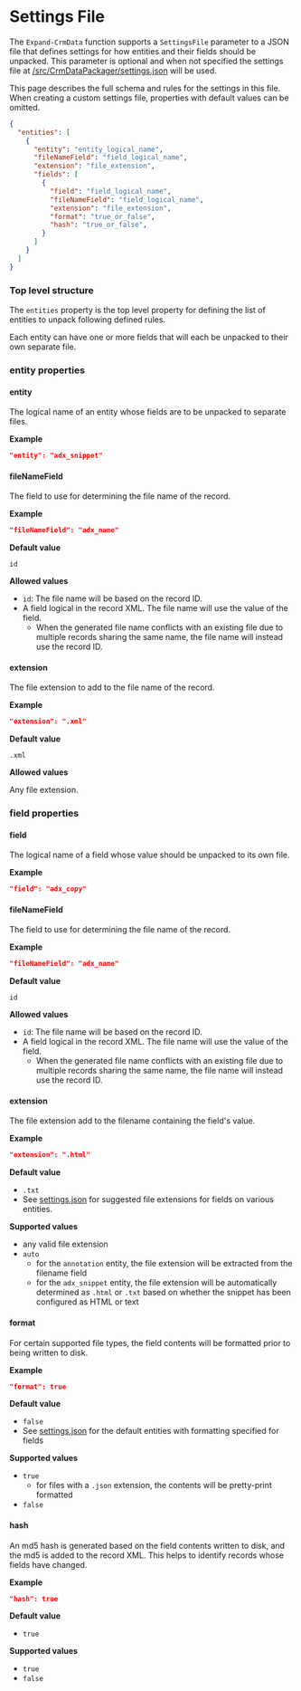 # Settings File

The `Expand-CrmData` function supports a `SettingsFile` parameter to a JSON file that defines settings for how entities and their fields should be unpacked. This parameter is optional and when not specified the settings file at [/src/CrmDataPackager/settings.json](/src/CrmDataPackager/settings.json) will be used.

This page describes the full schema and rules for the settings in this file. When creating a custom settings file, properties with default values can be omitted.

```JSON
{
  "entities": [
    {
      "entity": "entity_logical_name",
      "fileNameField": "field_logical_name",
      "extension": "file_extension",
      "fields": [
        {
          "field": "field_logical_name",
          "fileNameField": "field_logical_name",
          "extension": "file_extension",
          "format": "true_or_false",
          "hash": "true_or_false",
        }
      ]
    }
  ]
}
```

### Top level structure
The `entities` property is the top level property for defining the list of entities to unpack following defined rules.

Each entity can have one or more fields that will each be unpacked to their own separate file.

### entity properties

#### entity
The logical name of an entity whose fields are to be unpacked to separate files.

**Example**
```JSON
"entity": "adx_snippet"
```

#### fileNameField
The field to use for determining the file name of the record.

**Example**
```JSON
"fileNameField": "adx_name"
```

**Default value**

`id`

**Allowed values**

- `id`: The file name will be based on the record ID.
- A field logical in the record XML. The file name will use the value of the field.
  - When the generated file name conflicts with an existing file due to multiple records sharing the same name, the file name will instead use the record ID.

#### extension
The file extension to add to the file name of the record.

**Example**
```JSON
"extension": ".xml"
```

**Default value**

`.xml`

**Allowed values**

Any file extension.

### field properties

#### field
The logical name of a field whose value should be unpacked to its own file.

**Example**
```JSON
"field": "adx_copy"
```

#### fileNameField
The field to use for determining the file name of the record.

**Example**
```JSON
"fileNameField": "adx_name"
```

**Default value**

`id`

**Allowed values**

- `id`: The file name will be based on the record ID.
- A field logical in the record XML. The file name will use the value of the field.
  - When the generated file name conflicts with an existing file due to multiple records sharing the same name, the file name will instead use the record ID.

#### extension

The file extension add to the filename containing the field's value.

**Example**
```JSON
"extension": ".html"
```

**Default value**

- `.txt` 
- See [settings.json](/src/CrmDataPackager/settings.json) for suggested file extensions for fields on various entities.

**Supported values**
- any valid file extension
- `auto`
  - for the `annotation` entity, the file extension will be extracted from the filename field
  - for the `adx_snippet` entity, the file extension will be automatically determined as `.html` or `.txt` based on whether the snippet has been configured as HTML or text

#### format

For certain supported file types, the field contents will be formatted prior to being written to disk.

**Example**
```JSON
"format": true
```

**Default value**

- `false` 
- See [settings.json](/src/CrmDataPackager/settings.json) for the default entities with formatting specified for fields

**Supported values**
- `true`
  - for files with a `.json` extension, the contents will be pretty-print formatted
- `false`

#### hash

An md5 hash is generated based on the field contents written to disk, and the md5 is added to the record XML. This helps to identify records whose fields have changed.

**Example**
```JSON
"hash": true
```

**Default value**

- `true` 

**Supported values**
- `true`
- `false`
